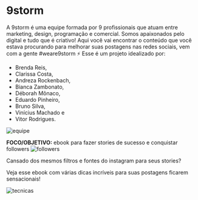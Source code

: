 
# 9storm

A 9storm é uma equipe formada por 9 profissionais que atuam entre marketing, design, programação e comercial. Somos apaixonados pelo digital e tudo que é criativo! Aqui você vai encontrar o conteúdo que você estava procurando para melhorar suas postagens nas redes sociais, vem com a gente #weare9storm ⚡️
Esse é um projeto idealizado por: 
 * Brenda Reis, 
 * Clarissa Costa, 
 * Andreza Rockenbach, 
 * Bianca Zambonato, 
 * Déborah Mônaco, 
 * Eduardo Pinheiro, 
 * Bruno Silva, 
 * Vinícius Machado e 
 * Vitor Rodrigues.
 
![equipe](https://user-images.githubusercontent.com/67563829/86363870-d2997f00-bc4d-11ea-95ad-54ccd03089a8.jpg)




**FOCO/OBJETIVO:** ebook para fazer stories de sucesso e conquistar followers
![followers](https://user-images.githubusercontent.com/67563829/86363552-66b71680-bc4d-11ea-99b1-6b34f17b8147.png)


Cansado dos mesmos filtros e fontes do instagram para seus stories? 

Veja esse ebook com várias dicas incríveis para suas postagens ficarem sensacionais!

![tecnicas](https://user-images.githubusercontent.com/67563829/86363619-7df60400-bc4d-11ea-897d-feef44222b79.png)




<!-- 
## Bem vindo! 👋

1. Header
2. Full-Banner
3. Quem Somos
4. O que podemos oferecer...
5. Carousel
6. Footer

## Item 1
Header com 100px de altura, com **container** dentro alinhado com display:flex e align-items:center.

Também aplicado position:absolut e z-index:1 para ficar no mesmo espaço que o full-banner e sobreposto!

## Item 2
Banner incluso via background(css).

Definido height fixo e width: 100%.


## Item 5
Slider/Carousel, utilizando Bootstrap somente para controlar o "container".

Plugin **[slick-slider](https://kenwheeler.github.io/slick/)** para dar vida ao carousel, e criado classes especificas para desenhar o formato desejado.

Gulp + SASS para desenhar o estilo e compilar para css.

O modelo criado ficou como na imagem a seguir: (Desktop e Mobile)

![desktop](https://user-images.githubusercontent.com/17436856/83641094-6d396c00-a583-11ea-9e5b-9ff0da563ace.png)

![mobile](https://user-images.githubusercontent.com/17436856/83644094-44b37100-a587-11ea-9411-0de8e6b3605f.png)
 -->
